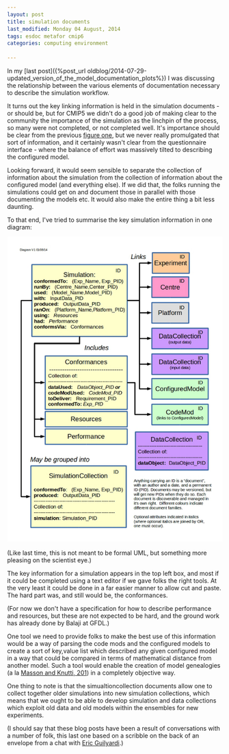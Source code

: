 ```yaml
---
layout: post
title: simulation documents
last_modified: Monday 04 August, 2014
tags: esdoc metafor cmip6
categories: computing environment

---
```

In my [last post]({%post_url oldblog/2014-07-29-updated_version_of_the_model_documentation_plots%}) I was discussing the relationship between the various elements of documentation necessary to describe the simulation workflow.

It turns out the key linking information is held in the simulation documents  - or should be, but for CMIP5 we didn't do a good job of making clear to the community the importance of the simulation as the linchpin of the process, so many were not completed, or not completed well. It's importance should be clear from the previous [figure one](/assets/images/2014-08-01-MIPprocess_esdocV2.jpg), but we never really promulgated that sort of information, and it certainly wasn't clear from the questionnaire interface - where the balance of effort was massively tilted to describing the configured model.

Looking forward, it would seem sensible to separate the collection of information about the simulation from the collection of information about the configured model (and everything else). If we did that, the folks running the simulations could get on and document those in parallel with those documenting the models etc. It would also make the entire thing a bit less daunting.

To that end, I've tried to summarise the key simulation information in one diagram:

![figure two](/assets/images/2014-08-01-simulations.jpg)

(Like last time, this is not meant to be formal UML, but something more pleasing on the scientist eye.)

The key information for a simulation appears in the top left box, and most if it could be completed using a text editor if we gave folks the right tools. At the very least it could be done in a far easier manner to allow cut and paste. The hard part was, and still would be, the conformances.

(For now we don't have a specification for how to describe performance and resources, but these are not expected to be hard, and the ground work has already done by Balaji at GFDL.)

One tool we need to provide folks to make the best use of this information would be a way of parsing the code mods and the configured models to create a sort of key,value list which described any given configured model in a way that could be compared in terms of mathematical distance from another model. Such a tool would enable the creation of model genealogies (a la [Masson and Knutti, 201](http://dx.doi.org/10.1029/2011GL046864)) in a completely objective way.

One thing to note is that the simualtioncollection documents allow one to collect together older simulations into new simulation collections, which means that we ought to be able to develop simulation and data collections which exploit old data and old models within the ensembles for new experiments.

(I should say that these blog posts have been a result of conversations with a number of folk, this last one based on a scribble on the back of an envelope from a chat with [ Eric Guilyardi](http://ncas-climate.nerc.ac.uk/~ericg/).)
